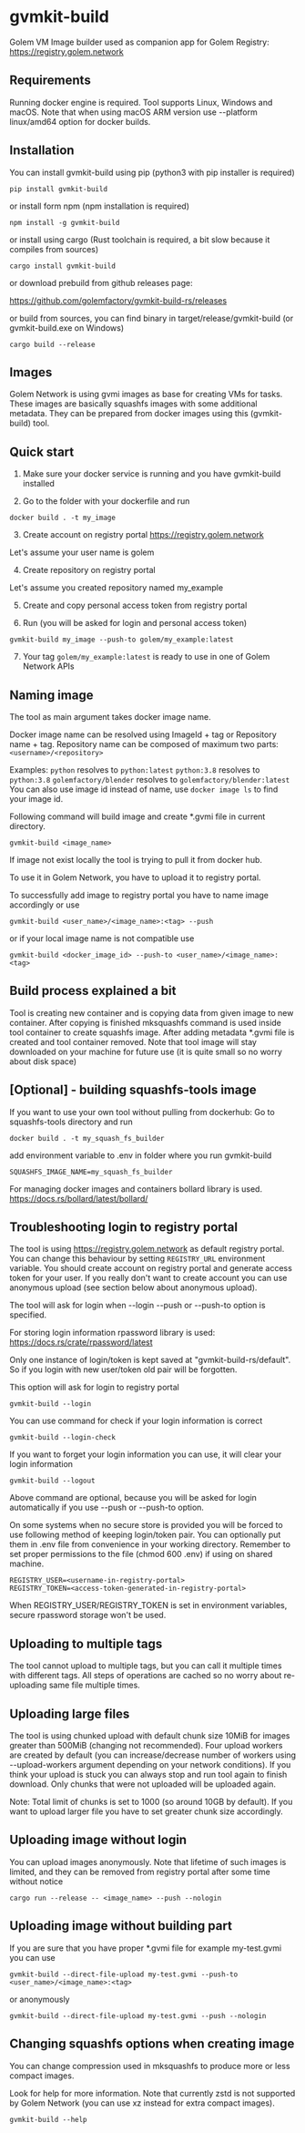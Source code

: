 # gvmkit-build

Golem VM Image builder used as companion app for Golem Registry: https://registry.golem.network

## Requirements

Running docker engine is required. Tool supports Linux, Windows and macOS.
Note that when using macOS ARM version use --platform linux/amd64 option for docker builds.

## Installation

You can install gvmkit-build using pip (python3 with pip installer is required)
```
pip install gvmkit-build
```
or install form npm (npm installation is required)
```
npm install -g gvmkit-build
```
or install using cargo (Rust toolchain is required, a bit slow because it compiles from sources)
```
cargo install gvmkit-build
```
or download prebuild from github releases page:

https://github.com/golemfactory/gvmkit-build-rs/releases

or build from sources, you can find binary in target/release/gvmkit-build (or gvmkit-build.exe on Windows)
```
cargo build --release
```

## Images

Golem Network is using gvmi images as base for creating VMs for tasks.
These images are basically squashfs images with some additional metadata.
They can be prepared from docker images using this (gvmkit-build) tool.

## Quick start

1. Make sure your docker service is running and you have gvmkit-build installed

2. Go to the folder with your dockerfile and run

```docker build . -t my_image```

3. Create account on registry portal https://registry.golem.network

Let's assume your user name is golem

4. Create repository on registry portal

Let's assume you created repository named my_example

5. Create and copy personal access token from registry portal

6. Run (you will be asked for login and personal access token)

```gvmkit-build my_image --push-to golem/my_example:latest```

7. Your tag ```golem/my_example:latest``` is ready to use in one of Golem Network APIs

## Naming image

The tool as main argument takes docker image name.

Docker image name can be resolved using ImageId + tag or Repository name + tag.
Repository name can be composed of maximum two parts: ```<username>/<repository>```

Examples:
```python```  resolves to ```python:latest```
```python:3.8``` resolves to ```python:3.8```
```golemfactory/blender``` resolves to ```golemfactory/blender:latest```
You can also use image id instead of name, use ```docker image ls``` to find your image id.

Following command will build image and create *.gvmi file in current directory.

```
gvmkit-build <image_name>
```

If image not exist locally the tool is trying to pull it from docker hub.

To use it in Golem Network, you have to upload it to registry portal.

To successfully add image to registry portal you have to name image accordingly or use
```
gvmkit-build <user_name>/<image_name>:<tag> --push
```
or if your local image name is not compatible use
```
gvmkit-build <docker_image_id> --push-to <user_name>/<image_name>:<tag>
```

## Build process explained a bit

Tool is creating new container and is copying data from given image to new container.
After copying is finished mksquashfs command is used inside tool container to create squashfs image.
After adding metadata *.gvmi file is created and tool container removed.
Note that tool image will stay downloaded on your machine for future use (it is quite small so no worry about disk space)

## [Optional] - building squashfs-tools image

If you want to use your own tool without pulling from dockerhub:
Go to squashfs-tools directory and run
```
docker build . -t my_squash_fs_builder
```
add environment variable to .env in folder where you run gvmkit-build
```
SQUASHFS_IMAGE_NAME=my_squash_fs_builder 
```

For managing docker images and containers bollard library is used. https://docs.rs/bollard/latest/bollard/

## Troubleshooting login to registry portal

The tool is using https://registry.golem.network as default registry portal.
You can change this behaviour by setting `REGISTRY_URL` environment variable.
You should create account on registry portal and generate access token for your user.
If you really don't want to create account you can use anonymous upload (see section below about anonymous upload).

The tool will ask for login when --login --push or --push-to option is specified.

For storing login information rpassword library is used: https://docs.rs/crate/rpassword/latest

Only one instance of login/token is kept saved at "gvmkit-build-rs/default". So if you login with new user/token old pair will be forgotten.

This option will ask for login to registry portal
```
gvmkit-build --login
```
You can use command for check if your login information is correct
```
gvmkit-build --login-check 
```
If you want to forget your login information you can use, it will clear your login information
```
gvmkit-build --logout 
```

Above command are optional, because you will be asked for login automatically if you use --push or --push-to option.

On some systems when no secure store is provided you will be forced to use following method of keeping login/token pair.
You can optionally put them in .env file from convenience in your working directory.
Remember to set proper permissions to the file (chmod 600 .env) if using on shared machine.

```
REGISTRY_USER=<username-in-registry-portal>
REGISTRY_TOKEN=<access-token-generated-in-registry-portal>
```

When REGISTRY_USER/REGISTRY_TOKEN is set in environment variables, secure rpassword storage won't be used.

## Uploading to multiple tags

The tool cannot upload to multiple tags, but you can call it multiple times with different tags.
All steps of operations are cached so no worry about re-uploading same file multiple times.

## Uploading large files

The tool is using chunked upload with default chunk size 10MiB for images greater than 500MiB (changing not recommended).
Four upload workers are created by default (you can increase/decrease number of workers using --upload-workers argument depending on your network conditions). 
If you think your upload is stuck you can always stop and run tool again to finish download. Only chunks that were not uploaded
will be uploaded again.

Note: Total limit of chunks is set to 1000 (so around 10GB by default). If you want to upload larger file you have to set greater chunk size accordingly.

## Uploading image without login

You can upload images anonymously. Note that lifetime of such images is limited, 
and they can be removed from registry portal after some time without notice

```
cargo run --release -- <image_name> --push --nologin
```

## Uploading image without building part

If you are sure that you have proper *.gvmi file for example my-test.gvmi you can use 

```
gvmkit-build --direct-file-upload my-test.gvmi --push-to <user_name>/<image_name>:<tag>
```
or anonymously
```
gvmkit-build --direct-file-upload my-test.gvmi --push --nologin
```

## Changing squashfs options when creating image

You can change compression used in mksquashfs to produce more or less compact images. 

Look for help for more information. Note that currently zstd is not supported by Golem Network (you can use xz instead for extra compact images).
```
gvmkit-build --help
```

